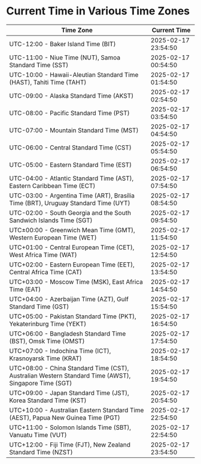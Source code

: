 # Current Time in Various Time Zones

| Time Zone | Current Time |
|-----------|--------------|
| UTC-12:00 - Baker Island Time (BIT) | 2025-02-17 23:54:50 |
| UTC-11:00 - Niue Time (NUT), Samoa Standard Time (SST) | 2025-02-17 00:54:50 |
| UTC-10:00 - Hawaii-Aleutian Standard Time (HAST), Tahiti Time (TAHT) | 2025-02-17 01:54:50 |
| UTC-09:00 - Alaska Standard Time (AKST) | 2025-02-17 02:54:50 |
| UTC-08:00 - Pacific Standard Time (PST) | 2025-02-17 03:54:50 |
| UTC-07:00 - Mountain Standard Time (MST) | 2025-02-17 04:54:50 |
| UTC-06:00 - Central Standard Time (CST) | 2025-02-17 05:54:50 |
| UTC-05:00 - Eastern Standard Time (EST) | 2025-02-17 06:54:50 |
| UTC-04:00 - Atlantic Standard Time (AST), Eastern Caribbean Time (ECT) | 2025-02-17 07:54:50 |
| UTC-03:00 - Argentina Time (ART), Brasília Time (BRT), Uruguay Standard Time (UYT) | 2025-02-17 08:54:50 |
| UTC-02:00 - South Georgia and the South Sandwich Islands Time (SGT) | 2025-02-17 09:54:50 |
| UTC±00:00 - Greenwich Mean Time (GMT), Western European Time (WET) | 2025-02-17 11:54:50 |
| UTC+01:00 - Central European Time (CET), West Africa Time (WAT) | 2025-02-17 12:54:50 |
| UTC+02:00 - Eastern European Time (EET), Central Africa Time (CAT) | 2025-02-17 13:54:50 |
| UTC+03:00 - Moscow Time (MSK), East Africa Time (EAT) | 2025-02-17 14:54:50 |
| UTC+04:00 - Azerbaijan Time (AZT), Gulf Standard Time (GST) | 2025-02-17 15:54:50 |
| UTC+05:00 - Pakistan Standard Time (PKT), Yekaterinburg Time (YEKT) | 2025-02-17 16:54:50 |
| UTC+06:00 - Bangladesh Standard Time (BST), Omsk Time (OMST) | 2025-02-17 17:54:50 |
| UTC+07:00 - Indochina Time (ICT), Krasnoyarsk Time (KRAT) | 2025-02-17 18:54:50 |
| UTC+08:00 - China Standard Time (CST), Australian Western Standard Time (AWST), Singapore Time (SGT) | 2025-02-17 19:54:50 |
| UTC+09:00 - Japan Standard Time (JST), Korea Standard Time (KST) | 2025-02-17 20:54:50 |
| UTC+10:00 - Australian Eastern Standard Time (AEST), Papua New Guinea Time (PGT) | 2025-02-17 22:54:50 |
| UTC+11:00 - Solomon Islands Time (SBT), Vanuatu Time (VUT) | 2025-02-17 22:54:50 |
| UTC+12:00 - Fiji Time (FJT), New Zealand Standard Time (NZST) | 2025-02-17 23:54:50 |
